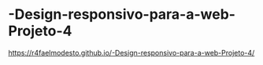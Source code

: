 # -Design-responsivo-para-a-web-Projeto-4
https://r4faelmodesto.github.io/-Design-responsivo-para-a-web-Projeto-4/
